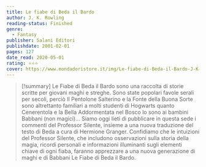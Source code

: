 ```yaml
---
title: Le fiabe di Beda il Bardo
author: J. K. Rowling
reading-status: Finished
genre:
  - Fantasy
publisher: Salani Editori
publishdate: 2001-02-01
pages: 127
date_read: 2020-05-01
rating: ⭐⭐⭐
cover: https://www.mondadoristore.it/img/Le-fiabe-di-Beda-il-Bardo-J-K-Rowling/ea978886918259/BL/BL/64/NZO/?tit=Le+fiabe+di+Beda+il+Bardo&aut=J.+K.+Rowling
---
```


>[!summary]
>Le Fiabe di Beda il Bardo sono una raccolta di storie scritte per giovani maghi e streghe. Sono state popolari favole serali per secoli, perciò Il Pentolone Salterino e la Fonte della Buona Sorte sono altrettanto familiari a molti studenti di Hogwarts quanto Cenerentola e la Bella Addormentata nel Bosco lo sono ai bambini Babbani (non magici)... Siamo oggi lieti di pubblicare in questa sede i commenti del Professor Silente, insieme a una nuova traduzione del testo di Beda a cura di Hermione Granger. Confidiamo che le intuizioni del Professor Silente, che includono osservazioni sulla storia della magia, ricordi personali e informazioni illuminanti sugli elementi chiave di ogni fiaba, faranno apprezzare a una nuova generazione di maghi e di Babbani Le Fiabe di Beda il Bardo.